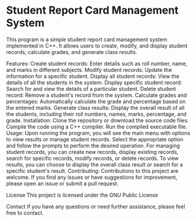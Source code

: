 # Student Report Card Management System
This program is a simple student report card management system implemented in C++. It allows users to create, modify, and display student records, calculate grades, and generate class results.

Features:
Create student records: Enter details such as roll number, name, and marks in different subjects.
Modify student records: Update the information for a specific student.
Display all student records: View the details of all the students in the system.
Display specific student record: Search for and view the details of a particular student.
Delete student record: Remove a student's record from the system.
Calculate grades and percentages: Automatically calculate the grade and percentage based on the entered marks.
Generate class results: Display the overall result of all the students, including their roll numbers, names, marks, percentage, and grade.
Installation:
Clone the repository or download the source code files.
Compile the code using a C++ compiler.
Run the compiled executable file.
Usage:
Upon running the program, you will see the main menu with options to view results or manage student records.
Select the appropriate option and follow the prompts to perform the desired operation.
For managing student records, you can create new records, display existing records, search for specific records, modify records, or delete records.
To view results, you can choose to display the overall class result or search for a specific student's result.
Contributing:
Contributions to this project are welcome. If you find any issues or have suggestions for improvement, please open an issue or submit a pull request.

License
This project is licensed under the GNU Public License

Contact
If you have any questions or need further assistance, please feel free to contact.
